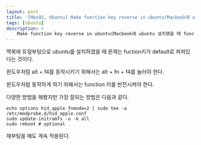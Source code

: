 ```yaml
---
layout: post
title: '[MacOS, Ubuntu] Make function key reverse in ubuntu(Macbook에 ubuntu 설치했을 때 function키 반전)'
tags: [ubuntu]
description: >
    Make function key reverse in ubuntu(Macbook에 ubuntu 설치했을 때 function키 반전)
---
```


맥북에 듀얼부팅으로 ubuntu를 설치하였을 때 문제는 fuction키가 default로 켜져있다는 것이다. 

윈도우처럼 alt + f4를 동작시키기 위해서는 alt + fn + f4를 눌러야 한다. 

윈도우처럼 동작하게 하기 위해서는 function 키를 반전시켜야 한다. 

다양한 방법을 해봤지만 가장 잘되는 방법은 다음과 같다. 

```
echo options hid_apple fnmode=2 | sudo tee -a /etc/modprobe.d/hid_apple.conf
sudo update-initramfs -u -k all
sudo reboot # optional
```

재부팅을 해도 계속 적용된다. 



